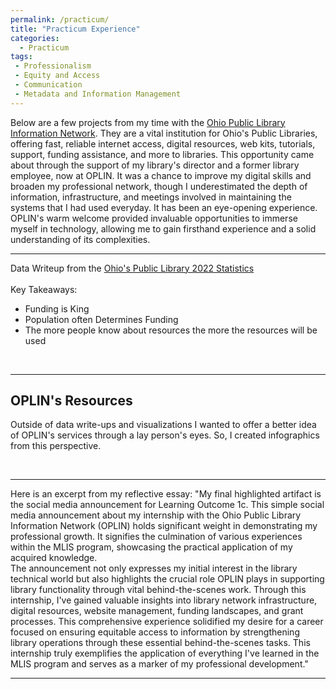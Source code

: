 ```yaml
---
permalink: /practicum/
title: "Practicum Experience"
categories:
  - Practicum
tags:
 - Professionalism
 - Equity and Access
 - Communication
 - Metadata and Information Management
---
```

<link href="{{ 'assets/css/dflip.min.css' | absolute_url }}" rel="stylesheet" type="text/css">
<link href="{{ 'assets/css/themify-icons.min.css' | absolute_url }}" rel="stylesheet" type="text/css">

Below are a few projects from my time with the [Ohio Public Library Information Network](https://oplin.ohio.gov). They are a vital institution for Ohio's Public Libraries, offering fast, reliable internet access, digital resources, web kits, tutorials, support, funding assistance, and more to libraries. This opportunity came about through the support of my library's director and a former library employee, now at OPLIN. It was a chance to improve my digital skills and broaden my  professional network, though I underestimated the depth of information, infrastructure, and meetings involved in maintaining the systems that I had used everyday. It has been an eye-opening experience. OPLIN's warm welcome provided invaluable opportunities to immerse myself in technology, allowing me to gain firsthand experience and a solid understanding of its complexities.


---
Data Writeup from the [Ohio's Public Library 2022 Statistics](https://library.ohio.gov/libraries/ohio-public-library-statistics/stats-and-reports)    
   <br>
Key Takeaways:
- Funding is King
- Population often Determines Funding
- The more people know about resources the more the resources will be used

<div class="container">
    <div class="row">
        <div class="col-xs-12">
            <div id="flipbook" class="_df_book" height="500" webgl="true"
                backgroundcolor="#0f477e"
                source="{{ 'assets/pdf/Data Write Up.pdf' | absolute_url }}">
            </div>
        </div>
    </div>
</div>   <br>

---

## OPLIN's Resources
Outside of data write-ups and visualizations I wanted to offer a better idea of OPLIN's services through a lay person's eyes. So, I created infographics from this perspective. 

<div class="container">
    <div class="row">
        <div class="col-xs-12">
            <div id="flipbook" class="_df_book" height="500" webgl="true"
                backgroundcolor="#0f477e"
                source="{{ 'assets/pdf/Brown and White Scrapbook Project Management Infographic.pdf' | absolute_url }}">
            </div>
        </div>
    </div>
</div>   <br>

---
Here is an excerpt from my reflective essay:
"My final highlighted artifact is the social media announcement for Learning Outcome 1c. This simple social media announcement about my internship with the Ohio Public Library Information Network (OPLIN) holds significant weight in demonstrating my professional growth. It signifies the culmination of various experiences within the MLIS program, showcasing the practical application of my acquired knowledge.
   <br> 
The announcement not only expresses my initial interest in the library technical world but also highlights the crucial role OPLIN plays in supporting library functionality through vital behind-the-scenes work. Through this internship, I've gained valuable insights into library network infrastructure, digital resources, website management, funding landscapes, and grant processes. This comprehensive experience solidified my desire for a career focused on ensuring equitable access to information by strengthening library operations through these essential behind-the-scenes tasks. This internship truly exemplifies the application of everything I've learned in the MLIS program and serves as a marker of my professional development."


---
<script src="{{ 'assets/js/libs/jquery.min.js' | absolute_url }}" type="text/javascript"></script>
<script src="{{ 'assets/js/dflip.min.js' | absolute_url }}" type="text/javascript"></script>
